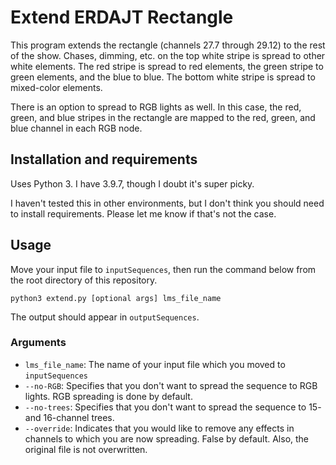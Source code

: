 # Extend ERDAJT Rectangle

This program extends the rectangle (channels 27.7 through 29.12) to the rest of the show. Chases, dimming, etc. on the top white stripe is spread to other white elements. The red stripe is spread to red elements, the green stripe to green elements, and the blue to blue. The bottom white stripe is spread to mixed-color elements.

There is an option to spread to RGB lights as well. In this case, the red, green, and blue stripes in the rectangle are mapped to the red, green, and blue channel in each RGB node.

## Installation and requirements

Uses Python 3. I have 3.9.7, though I doubt it's super picky.

I haven't tested this in other environments, but I don't think you should need to install requirements. Please let me know if that's not the case.

## Usage
Move your input file to `inputSequences`, then run the command below from the root directory of this repository.

```
python3 extend.py [optional args] lms_file_name
```

The output should appear in `outputSequences`.

### Arguments

* `lms_file_name`: The name of your input file which you moved to `inputSequences`
* `--no-RGB`: Specifies that you don't want to spread the sequence to RGB lights. RGB spreading is done by default.
* `--no-trees`: Specifies that you don't want to spread the sequence to 15- and 16-channel trees.
* `--override`: Indicates that you would like to remove any effects in channels to which you are now spreading. False by default. Also, the original file is not overwritten.
